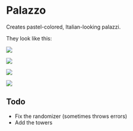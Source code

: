 # Palazzo

Creates pastel-colored, Italian-looking palazzi.

They look like this:

![](https://i.imgur.com/8aY6zPXl.png)

![](https://i.imgur.com/8JNcQsHl.png)

![](https://i.imgur.com/rGzl0pll.png)

![](https://i.imgur.com/JOW4gQnl.png)

## Todo

* Fix the randomizer (sometimes throws errors)
* Add the towers
